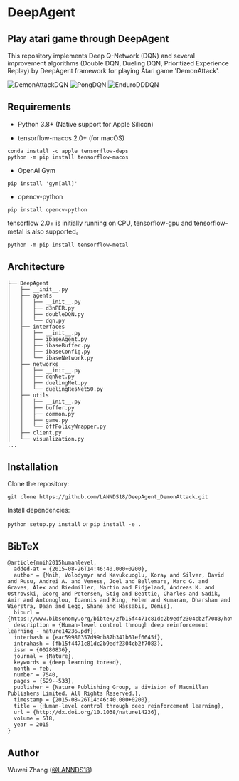 # DeepAgent
## Play atari game through DeepAgent

This repository implements Deep Q-Network (DQN) and several improvement algorithms (Double DQN, Dueling DQN, Prioritized Experience Replay) by DeepAgent framework for playing Atari game 'DemonAttack'.

![DemonAttackDQN](/assets/DemonAttackDQN.gif)
![PongDQN](/assets/PongDQN.gif)
![EnduroDDDQN](/assets/EnduroDDDQN.gif)

## Requirements

* Python 3.8+ (Native support for Apple Silicon) 

* tensorflow-macos 2.0+ (for macOS)

```
conda install -c apple tensorflow-deps
python -m pip install tensorflow-macos
```

* OpenAI Gym 

`pip install 'gym[all]'`
* opencv-python 

`pip install opencv-python`

tensorflow 2.0+ is initially running on CPU, tensorflow-gpu and tensorflow-metal is also supported。

`python -m pip install tensorflow-metal`

## Architecture
```
├── DeepAgent
│   ├── __init__.py
│   ├── agents
│   │   ├── __init__.py
│   │   ├── d3nPER.py
│   │   ├── doubleDQN.py
│   │   └── dqn.py
│   ├── interfaces
│   │   ├── __init__.py
│   │   ├── ibaseAgent.py
│   │   ├── ibaseBuffer.py
│   │   ├── ibaseConfig.py
│   │   └── ibaseNetwork.py
│   ├── networks
│   │   ├── __init__.py
│   │   ├── dqnNet.py
│   │   ├── duelingNet.py
│   │   └── duelingResNet50.py
│   ├── utils
│   │   ├── __init__.py
│   │   ├── buffer.py
│   │   ├── common.py
│   │   ├── game.py
│   │   └── offPolicyWrapper.py
│   ├── client.py
│   └── visualization.py
...
```

## Installation

Clone the repository:

`git clone https://github.com/LANNDS18/DeepAgent_DemonAttack.git`

Install dependencies:

`python setup.py install` or `pip install -e .`


## BibTeX

```
@article{mnih2015humanlevel,
  added-at = {2015-08-26T14:46:40.000+0200},
  author = {Mnih, Volodymyr and Kavukcuoglu, Koray and Silver, David and Rusu, Andrei A. and Veness, Joel and Bellemare, Marc G. and Graves, Alex and Riedmiller, Martin and Fidjeland, Andreas K. and Ostrovski, Georg and Petersen, Stig and Beattie, Charles and Sadik, Amir and Antonoglou, Ioannis and King, Helen and Kumaran, Dharshan and Wierstra, Daan and Legg, Shane and Hassabis, Demis},
  biburl = {https://www.bibsonomy.org/bibtex/2fb15f4471c81dc2b9edf2304cb2f7083/hotho},
  description = {Human-level control through deep reinforcement learning - nature14236.pdf},
  interhash = {eac59980357d99db87b341b61ef6645f},
  intrahash = {fb15f4471c81dc2b9edf2304cb2f7083},
  issn = {00280836},
  journal = {Nature},
  keywords = {deep learning toread},
  month = feb,
  number = 7540,
  pages = {529--533},
  publisher = {Nature Publishing Group, a division of Macmillan Publishers Limited. All Rights Reserved.},
  timestamp = {2015-08-26T14:46:40.000+0200},
  title = {Human-level control through deep reinforcement learning},
  url = {http://dx.doi.org/10.1038/nature14236},
  volume = 518,
  year = 2015
}
```

## Author
Wuwei Zhang ([@LANNDS18](https://github.com/LANNDS18))
